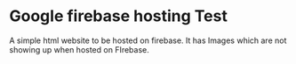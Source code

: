 # Google firebase hosting Test

A simple html website to be hosted on firebase.
It has Images which are not showing up when hosted on FIrebase.
